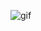 ![gif](https://user-images.githubusercontent.com/58622039/224626875-241982ef-acaa-4a3b-8a8a-9081124d85a3.gif)
